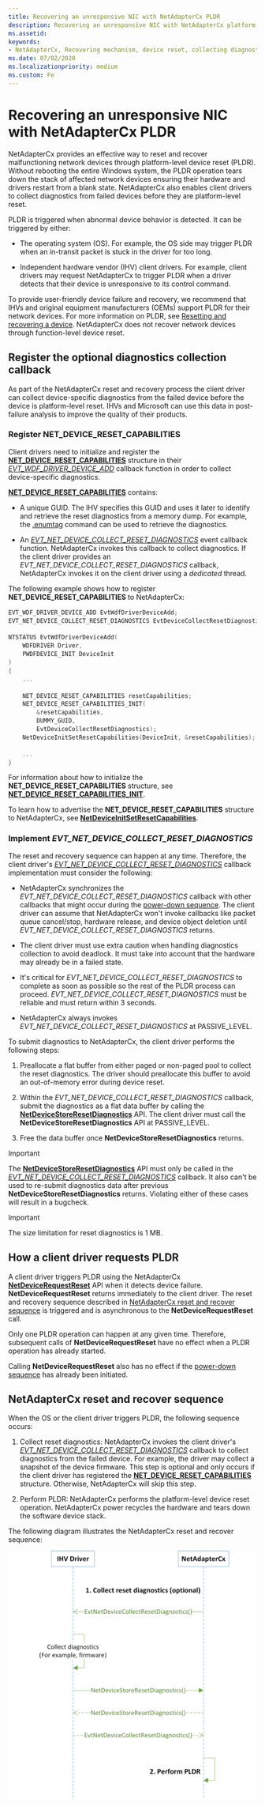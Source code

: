 ```yaml
---
title: Recovering an unresponsive NIC with NetAdapterCx PLDR
description: Recovering an unresponsive NIC with NetAdapterCx platform-level device reset (PLDR)
ms.assetid:
keywords:
- NetAdapterCx, Recovering mechanism, device reset, collecting diagnostics, PLDR
ms.date: 07/02/2020
ms.localizationpriority: medium
ms.custom: Fe
---
```


# Recovering an unresponsive NIC with NetAdapterCx PLDR

NetAdapterCx provides an effective way to reset and recover malfunctioning network devices through platform-level device reset (PLDR). Without rebooting the entire Windows system, the PLDR operation tears down the stack of affected network devices ensuring their hardware and drivers restart from a blank state. NetAdapterCx also enables client drivers to collect diagnostics from failed devices before they are platform-level reset.

PLDR is triggered when abnormal device behavior is detected. It can be triggered by either:

* The operating system (OS). For example, the OS side may trigger PLDR when an in-transit packet is stuck in the driver for too long.

* Independent hardware vendor (IHV) client drivers. For example, client drivers may request NetAdapterCx to trigger PLDR when a driver detects that their device is unresponsive to its control command.

To provide user-friendly device failure and recovery, we recommend that IHVs and original equipment manufacturers (OEMs) support PLDR for their network devices. For more information on PLDR, see [Resetting and recovering a device](../kernel/resetting-and-recovering-a-device.md).
NetAdapterCx does not recover network devices through function-level device reset.

## Register the optional diagnostics collection callback

As part of the NetAdapterCx reset and recovery process the client driver can collect device-specific diagnostics from the failed device before the device is platform-level reset. IHVs and Microsoft can use this data in post-failure analysis to improve the quality of their products.

### Register NET_DEVICE_RESET_CAPABILITIES

Client drivers need to initialize and register the [**NET_DEVICE_RESET_CAPABILITIES**](/windows-hardware/drivers/ddi/netdevice/ns-netdevice-net_device_reset_capabilities) structure in their [*EVT_WDF_DRIVER_DEVICE_ADD*](/windows-hardware/drivers/ddi/wdfdriver/nc-wdfdriver-evt_wdf_driver_device_add) callback function in order to collect device-specific diagnostics.

[**NET_DEVICE_RESET_CAPABILITIES**](/windows-hardware/drivers/ddi/netdevice/ns-netdevice-net_device_reset_capabilities) contains:

* A unique GUID. The IHV specifies this GUID and uses it later to identify and retrieve the reset diagnostics from a memory dump. For example, the [.enumtag](../debugger/-enumtag--enumerate-secondary-callback-data-.md) command can be used to retrieve the diagnostics.

* An [*EVT_NET_DEVICE_COLLECT_RESET_DIAGNOSTICS*](/windows-hardware/drivers/ddi/netdevice/nc-netdevice-evt_net_device_collect_reset_diagnostics) event callback function. NetAdapterCx invokes this callback to collect diagnostics. If the client driver provides an *EVT_NET_DEVICE_COLLECT_RESET_DIAGNOSTICS* callback, NetAdapterCx invokes it on the client driver using a *dedicated* thread.

The following example shows how to register **NET_DEVICE_RESET_CAPABILITIES** to NetAdapterCx:

```cpp
EVT_WDF_DRIVER_DEVICE_ADD EvtWdfDriverDeviceAdd;
EVT_NET_DEVICE_COLLECT_RESET_DIAGNOSTICS EvtDeviceCollectResetDiagnostics;

NTSTATUS EvtWdfDriverDeviceAdd(
    WDFDRIVER Driver,
    PWDFDEVICE_INIT DeviceInit
)
{
    ...

    NET_DEVICE_RESET_CAPABILITIES resetCapabilities;
    NET_DEVICE_RESET_CAPABILITIES_INIT(
        &resetCapabilities,
        DUMMY_GUID,
        EvtDeviceCollectResetDiagnostics);
    NetDeviceInitSetResetCapabilities(DeviceInit, &resetCapabilities);

    ...
}
```

For information about how to initialize the **NET_DEVICE_RESET_CAPABILITIES** structure, see [**NET_DEVICE_RESET_CAPABILITIES_INIT**](/windows-hardware/drivers/ddi/netdevice/nf-netdevice-net_device_reset_capabilities_init).

To learn how to advertise the **NET_DEVICE_RESET_CAPABILITIES** structure to NetAdapterCx, see [**NetDeviceInitSetResetCapabilities**](/windows-hardware/drivers/ddi/netdevice/nf-netdevice-netdeviceinitsetresetcapabilities).

### Implement *EVT_NET_DEVICE_COLLECT_RESET_DIAGNOSTICS*

The reset and recovery sequence can happen at any time. Therefore, the client driver's [*EVT_NET_DEVICE_COLLECT_RESET_DIAGNOSTICS*](/windows-hardware/drivers/ddi/netdevice/nc-netdevice-evt_net_device_collect_reset_diagnostics) callback implementation must consider the following:

* NetAdapterCx synchronizes the *EVT_NET_DEVICE_COLLECT_RESET_DIAGNOSTICS* callback with other callbacks that might occur during the [power-down sequence](power-down-sequence-for-a-netadaptercx-client-driver.md). The client driver can assume that NetAdapterCx won't invoke callbacks like packet queue cancel/stop, hardware release, and device object deletion until *EVT_NET_DEVICE_COLLECT_RESET_DIAGNOSTICS* returns.

* The client driver must use extra caution when handling diagnostics collection to avoid deadlock. It must take into account that the hardware may already be in a failed state.

* It's critical for *EVT_NET_DEVICE_COLLECT_RESET_DIAGNOSTICS* to complete as soon as possible so the rest of the PLDR process can proceed. *EVT_NET_DEVICE_COLLECT_RESET_DIAGNOSTICS* must be reliable and must return within 3 seconds.

* NetAdapterCx always invokes *EVT_NET_DEVICE_COLLECT_RESET_DIAGNOSTICS* at PASSIVE_LEVEL.

To submit diagnostics to NetAdapterCx, the client driver performs the following steps:

1. Preallocate a flat buffer from either paged or non-paged pool to collect the reset diagnostics. The driver should preallocate this buffer to avoid an out-of-memory error during device reset.

2. Within the *EVT_NET_DEVICE_COLLECT_RESET_DIAGNOSTICS* callback, submit the diagnostics as a flat data buffer by calling the [**NetDeviceStoreResetDiagnostics**](/windows-hardware/drivers/ddi/netdevice/nf-netdevice-netdevicestoreresetdiagnostics) API. The client driver must call the **NetDeviceStoreResetDiagnostics** API at PASSIVE_LEVEL.

3. Free the data buffer once **NetDeviceStoreResetDiagnostics** returns.

> [!IMPORTANT]
> The [**NetDeviceStoreResetDiagnostics**](/windows-hardware/drivers/ddi/netdevice/nf-netdevice-netdevicestoreresetdiagnostics) API must only be called in the [*EVT_NET_DEVICE_COLLECT_RESET_DIAGNOSTICS*](/windows-hardware/drivers/ddi/netdevice/nc-netdevice-evt_net_device_collect_reset_diagnostics) callback.
> It also can't be used to re-submit diagnostics data after previous **NetDeviceStoreResetDiagnostics** returns.
> Violating either of these cases will result in a bugcheck.

> [!IMPORTANT]
> The size limitation for reset diagnostics is 1 MB.

## How a client driver requests PLDR

A client driver triggers PLDR using the NetAdapterCx [**NetDeviceRequestReset**](/windows-hardware/drivers/ddi/netdevice/nf-netdevice-netdevicerequestreset) API when it detects device failure. **NetDeviceRequestReset** returns immediately to the client driver.
The reset and recovery sequence described in [NetAdapterCx reset and recover sequence](#netadaptercx-reset-and-recover-sequence) is triggered and is asynchronous to the **NetDeviceRequestReset** call.

Only one PLDR operation can happen at any given time. Therefore, subsequent calls of **NetDeviceRequestReset** have no effect when a PLDR operation has already started.

Calling **NetDeviceRequestReset** also has no effect if the [power-down sequence](power-down-sequence-for-a-netadaptercx-client-driver.md) has already been initiated.

## NetAdapterCx reset and recover sequence

When the OS or the client driver triggers PLDR, the following sequence occurs:

1. Collect reset diagnostics: NetAdapterCx invokes the client driver's [*EVT_NET_DEVICE_COLLECT_RESET_DIAGNOSTICS*](/windows-hardware/drivers/ddi/netdevice/nc-netdevice-evt_net_device_collect_reset_diagnostics) callback to collect diagnostics from the failed device. For example, the driver may collect a snapshot of the device firmware. This step is optional and only occurs if the client driver has registered the [**NET_DEVICE_RESET_CAPABILITIES**](/windows-hardware/drivers/ddi/netdevice/ns-netdevice-net_device_reset_capabilities) structure. Otherwise, NetAdapterCx will skip this step.

2. Perform PLDR: NetAdapterCx performs the platform-level device reset operation. NetAdapterCx power recycles the hardware and tears down the software device stack.

The following diagram illustrates the NetAdapterCx reset and recover sequence:

![Illustration of the NetAdapterCx reset and recover sequence outlined above](images/pldr_flowchart.png)
